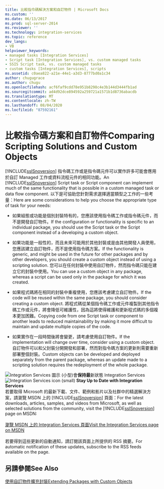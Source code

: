 ```yaml
---
title: 比較指令碼解決方案和自訂物件 | Microsoft Docs
ms.custom: ''
ms.date: 06/13/2017
ms.prod: sql-server-2014
ms.reviewer: ''
ms.technology: integration-services
ms.topic: reference
dev_langs:
- VB
helpviewer_keywords:
- managed tasks [Integration Services]
- Script task [Integration Services], vs. custom managed tasks
- SSIS Script task, vs. custom managed tasks
- custom tasks [Integration Services], scripts
ms.assetid: c0aea822-a21e-44e1-a3d3-8777bd0a1c34
author: chugugrace
ms.author: chugu
ms.openlocfilehash: acf6faf9cdd78e951b8298c4e3b144d3444fb1ad
ms.sourcegitcommit: ad4d92dce894592a259721a1571b1d8736abacdb
ms.translationtype: MT
ms.contentlocale: zh-TW
ms.lasthandoff: 08/04/2020
ms.locfileid: "87592161"
---
```

# <a name="comparing-scripting-solutions-and-custom-objects"></a><span data-ttu-id="9962f-102">比較指令碼方案和自訂物件</span><span class="sxs-lookup"><span data-stu-id="9962f-102">Comparing Scripting Solutions and Custom Objects</span></span>
  <span data-ttu-id="9962f-103">[!INCLUDE[ssISnoversion](../../includes/ssisnoversion-md.md)] 指令碼工作或是指令碼元件可以實作許多可能會應用於自訂 Managed 工作或資料流程元件的相同功能。</span><span class="sxs-lookup"><span data-stu-id="9962f-103">An [!INCLUDE[ssISnoversion](../../includes/ssisnoversion-md.md)] Script task or Script component can implement much of the same functionality that is possible in a custom managed task or data flow component.</span></span> <span data-ttu-id="9962f-104">以下是可協助您針對需求選擇適當類型之工作的一些考量：</span><span class="sxs-lookup"><span data-stu-id="9962f-104">Here are some considerations to help you choose the appropriate type of task for your needs:</span></span>  
  
-   <span data-ttu-id="9962f-105">如果組態或功能是個別封裝特有的，您應該使用指令碼工作或指令碼元件，而不是開發自訂物件。</span><span class="sxs-lookup"><span data-stu-id="9962f-105">If the configuration or functionality is specific to an individual package, you should use the Script task or the Script component instead of a developing a custom object.</span></span>  
  
-   <span data-ttu-id="9962f-106">如果功能是一般性的，而且未來可能用於其他封裝或是由其他開發人員使用，您應該建立自訂物件，而不是使用指令碼方案。</span><span class="sxs-lookup"><span data-stu-id="9962f-106">If the functionality is generic, and might be used in the future for other packages and by other developers, you should create a custom object instead of using a scripting solution.</span></span> <span data-ttu-id="9962f-107">您可以在任何封裝中使用自訂物件，然而指令碼只能在建立它的封裝中使用。</span><span class="sxs-lookup"><span data-stu-id="9962f-107">You can use a custom object in any package, whereas a script can be used only in the package for which it was created.</span></span>  
  
-   <span data-ttu-id="9962f-108">如果程式碼將在相同的封裝中重複使用，您應該考慮建立自訂物件。</span><span class="sxs-lookup"><span data-stu-id="9962f-108">If the code will be reused within the same package, you should consider creating a custom object.</span></span> <span data-ttu-id="9962f-109">將程式碼從某個指令碼工作或元件複製到其他指令碼工作或元件，將會降低可維護性，因為這將使得維護和更新程式碼的多個複本更加困難。</span><span class="sxs-lookup"><span data-stu-id="9962f-109">Copying code from one Script task or component to another leads to reduced maintainability by making it more difficult to maintain and update multiple copies of the code.</span></span>  
  
-   <span data-ttu-id="9962f-110">如果實作在一段時間後將會變更，請考慮使用自訂物件。</span><span class="sxs-lookup"><span data-stu-id="9962f-110">If the implementation will change over time, consider using a custom object.</span></span> <span data-ttu-id="9962f-111">自訂物件可以和父封裝分開開發和部署，然而對指令碼方案的更新則需要重新部署整個封裝。</span><span class="sxs-lookup"><span data-stu-id="9962f-111">Custom objects can be developed and deployed separately from the parent package, whereas an update made to a scripting solution requires the redeployment of the whole package.</span></span>  
  
<span data-ttu-id="9962f-112">![Integration Services 圖示 (小型) ](../media/dts-16.gif "Integration Services 圖示 (小)")會**保持最**新狀態 Integration Services  </span><span class="sxs-lookup"><span data-stu-id="9962f-112">![Integration Services icon (small)](../media/dts-16.gif "Integration Services icon (small)")  **Stay Up to Date with Integration Services**</span></span><br /> <span data-ttu-id="9962f-113">若要取得 Microsoft 的最新下載、文件、範例和影片以及社群中的精選解決方案，請瀏覽 MSDN 上的 [!INCLUDE[ssISnoversion](../../includes/ssisnoversion-md.md)] 頁面：</span><span class="sxs-lookup"><span data-stu-id="9962f-113">For the latest downloads, articles, samples, and videos from Microsoft, as well as selected solutions from the community, visit the [!INCLUDE[ssISnoversion](../../includes/ssisnoversion-md.md)] page on MSDN:</span></span><br /><br /> [<span data-ttu-id="9962f-114">瀏覽 MSDN 上的 Integration Services 頁面</span><span class="sxs-lookup"><span data-stu-id="9962f-114">Visit the Integration Services page on MSDN</span></span>](https://go.microsoft.com/fwlink/?LinkId=136655)<br /><br /> <span data-ttu-id="9962f-115">若要得到這些更新的自動通知，請訂閱該頁面上所提供的 RSS 摘要。</span><span class="sxs-lookup"><span data-stu-id="9962f-115">For automatic notification of these updates, subscribe to the RSS feeds available on the page.</span></span>  
  
## <a name="see-also"></a><span data-ttu-id="9962f-116">另請參閱</span><span class="sxs-lookup"><span data-stu-id="9962f-116">See Also</span></span>  
 [<span data-ttu-id="9962f-117">使用自訂物件擴充封裝</span><span class="sxs-lookup"><span data-stu-id="9962f-117">Extending Packages with Custom Objects</span></span>](../extending-packages-custom-objects/extending-packages-with-custom-objects.md)  
  
  
